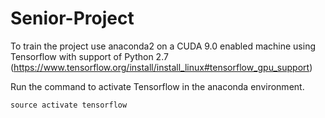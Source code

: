 # Senior-Project

To train the project use anaconda2 on a CUDA 9.0 enabled machine using Tensorflow with support of Python 2.7
(https://www.tensorflow.org/install/install_linux#tensorflow_gpu_support)

Run the command to activate Tensorflow in the anaconda environment.
```
source activate tensorflow
```
